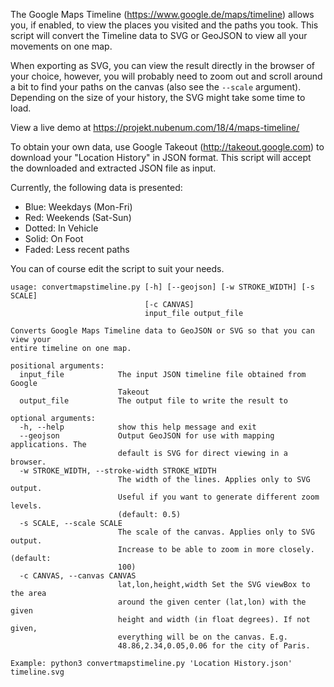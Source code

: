The Google Maps Timeline (https://www.google.de/maps/timeline) allows you, if enabled, to view the places you visited and the paths you took. This script will convert the Timeline data to SVG or GeoJSON to view all your movements on one map.

When exporting as SVG, you can view the result directly in the browser of your choice, however, you will probably need to zoom out and scroll around a bit to find your paths on the canvas (also see the `--scale` argument). Depending on the size of your history, the SVG might take some time to load.

View a live demo at https://projekt.nubenum.com/18/4/maps-timeline/

To obtain your own data, use Google Takeout (http://takeout.google.com) to download your "Location History" in JSON format. This script will accept the downloaded and extracted JSON file as input.

Currently, the following data is presented:

* Blue: Weekdays (Mon-Fri)
* Red: Weekends (Sat-Sun)
* Dotted: In Vehicle
* Solid: On Foot
* Faded: Less recent paths

You can of course edit the script to suit your needs.


```
usage: convertmapstimeline.py [-h] [--geojson] [-w STROKE_WIDTH] [-s SCALE]
                              [-c CANVAS]
                              input_file output_file

Converts Google Maps Timeline data to GeoJSON or SVG so that you can view your
entire timeline on one map.

positional arguments:
  input_file            The input JSON timeline file obtained from Google
                        Takeout
  output_file           The output file to write the result to

optional arguments:
  -h, --help            show this help message and exit
  --geojson             Output GeoJSON for use with mapping applications. The
                        default is SVG for direct viewing in a browser.
  -w STROKE_WIDTH, --stroke-width STROKE_WIDTH
                        The width of the lines. Applies only to SVG output.
                        Useful if you want to generate different zoom levels.
                        (default: 0.5)
  -s SCALE, --scale SCALE
                        The scale of the canvas. Applies only to SVG output.
                        Increase to be able to zoom in more closely. (default:
                        100)
  -c CANVAS, --canvas CANVAS
                        lat,lon,height,width Set the SVG viewBox to the area
                        around the given center (lat,lon) with the given
                        height and width (in float degrees). If not given,
                        everything will be on the canvas. E.g.
                        48.86,2.34,0.05,0.06 for the city of Paris.

Example: python3 convertmapstimeline.py 'Location History.json' timeline.svg
```
